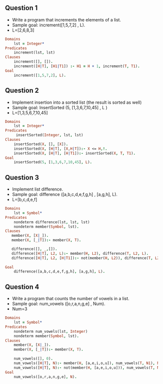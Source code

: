 ## Question 1

- Write a program that increments the elements of a list.
- Sample goal: increment([1,5,7,2] , L). 
- L=[2,6,8,3]

```prolog
Domains
    lst = Integer*
Predicates
    increment(lst, lst)
Clauses
    increment([], []).
    increment([H|T], [H1|T1]) :- H1 = H + 1, increment(T, T1).
Goal
    increment([1,5,7,2], L).
```

## Question 2

- Implement insertion into a sorted list (the result is sorted as well)
- Sample goal: InsertSorted (5, [1,3,6,7,10,45] , L )
- L=[1,3,5,6,7,10,45]

```prolog
Domains
    lst = Integer*
Predicates
     insertSorted(Integer, lst, lst)
Clauses
    insertSorted(X, [], [X]).
    insertSorted(X, [H|T], [X,H|T]):- X <= H,!.
    insertSorted(X, [H|T], [H|T1]):- insertSorted(X, T, T1).
Goal
    insertSorted(5, [1,3,6,7,10,45], L).
```

## Question 3

- Implement list difference.
- Sample goal: difference ([a,b,c,d,e,f,g,h] , [a,g,h], L).
- L=[b,c,d,e,f]

```prolog
Domains
    lst = Symbol*
Predicates
    nondeterm difference(lst, lst, lst)
    nondeterm member(Symbol, lst).
Clauses
   member(X, [X|_]).
   member(X, [_|T]):- member(X, T).

   difference([], _,[]).
   difference([H|T], L2, L):- member(H, L2), difference(T, L2, L).
   difference([H|T], L2, [H|T1]):- not(member(H, L2)), difference(T, L2, T1). 
  
Goal
    difference([a,b,c,d,e,f,g,h], [a,g,h], L).
```

## Question 4

- Write a program that counts the number of vowels in a list.
- Sample goal: num_vowels ([o,r,a,n,g,e] , Num).
- Num=3

```prolog
Domains
    lst = Symbol*
Predicates
    nondeterm num_vowels(lst, Integer)
    nondeterm member(Symbol, lst).
Clauses
    member(X, [X|_]).
    member(X, [_|T]):- member(X, T).
    
    num_vowels([], 0).
    num_vowels([H|T], N):- member(H, [a,e,i,o,u]), num_vowels(T, N1), N = N1 + 1.
    num_vowels([H|T], N):- not(member(H, [a,e,i,o,u])), num_vowels(T, N).
Goal
    num_vowels([o,r,a,n,g,e], N).
```